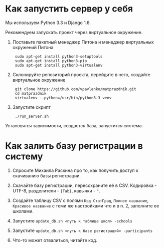 Как запустить сервер у себя
===========================

Мы используем Python 3.3 и Django 1.6.

Рекомендуем запускать проект через виртуальное окружение.

1. Поставьте пакетный менеджер Питона и менеджер виртуальных окружений Питона

        sudo apt-get install python3-setuptools
        sudo apt-get install python3-pip
        sudo apt-get install python3-virtualenv

3. Склонируйте репозиторий проекта, перейдите в него, создайте виртуальное окружение

        git clone https://github.com/vpavlenko/matprazdnik.git
        cd matprazdnik
        virtualenv --python=/usr/bin/python3.3 venv

4. Запустите скрипт

        ./run_server.sh

Установятся зависимости, создастся база, запустится система.



Как залить базу регистрации в систему
=================

1. Спросите Михаила Раскина про то, как получить доступ к скачиванию базы регистрации.

2. Скачайте базу регистрации, пересохраните её в CSV. Кодировка - UTF-8, разделители - `{Tab}`, кавычки - `"`.

3. Создайте таблицу CSV с полями `Код СтатГрад`, `Полное название`, `Красивое название` с теми же настройками
что и в п. 2, заполните ее школами.

4. Запустите `update_db.sh <путь к таблице школ> -schools`

3. Запустите `update_db.sh <путь к базе регистраций> -participants`

4. Что-то может отвалиться, читайте код.
